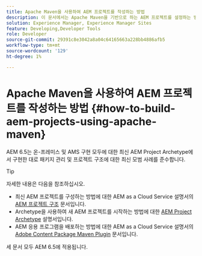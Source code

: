 ```yaml
---
title: Apache Maven을 사용하여 AEM 프로젝트를 작성하는 방법
description: 이 문서에서는 Apache Maven을 기반으로 하는 AEM 프로젝트를 설정하는 방법에 대해 설명합니다
solution: Experience Manager, Experience Manager Sites
feature: Developing,Developer Tools
role: Developer
source-git-commit: 29391c8e3042a8a04c64165663a228bb4886afb5
workflow-type: tm+mt
source-wordcount: '129'
ht-degree: 1%

---
```


# Apache Maven을 사용하여 AEM 프로젝트를 작성하는 방법 {#how-to-build-aem-projects-using-apache-maven}

AEM 6.5는 온-프레미스 및 AMS 구현 모두에 대한 최신 AEM Project Archetype에서 구현한 대로 패키지 관리 및 프로젝트 구조에 대한 최신 모범 사례를 준수합니다.

>[!TIP]
>
>자세한 내용은 다음을 참조하십시오.
>
>* 최신 AEM 프로젝트를 구성하는 방법에 대한 AEM as a Cloud Service 설명서의 [AEM 프로젝트 구조](https://experienceleague.adobe.com/docs/experience-manager-cloud-service/implementing/developing/aem-project-content-package-structure.html) 문서입니다.
>* Archetype을 사용하여 새 AEM 프로젝트를 시작하는 방법에 대한 [AEM Project Archetype](https://experienceleague.adobe.com/docs/experience-manager-core-components/using/developing/archetype/overview.html) 설명서입니다.
>* AEM 응용 프로그램을 배포하는 방법에 대한 AEM as a Cloud Service 설명서의 [Adobe Content Package Maven Plugin](https://experienceleague.adobe.com/docs/experience-manager-cloud-service/implementing/developer-tools/maven-plugin.html#developer-tools) 문서입니다.
>
>세 문서 모두 AEM 6.5에 적용됩니다.
